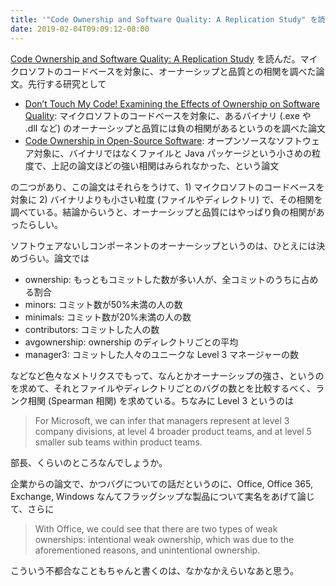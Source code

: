 ```yaml
---
title: '"Code Ownership and Software Quality: A Replication Study" を読んだ'
date: 2019-02-04T09:09:12-08:00
---
```


[Code Ownership and Software Quality: A Replication Study][Greiler_et_al_2015] を読んだ。マイクロソフトのコードベースを対象に、オーナーシップと品質との相関を調べた論文。先行する研究として

* [Don’t Touch My Code! Examining the Effects of Ownership on Software Quality][Bird_et_al_2011]: マイクロソフトのコードベースを対象に、あるバイナリ (.exe や .dll など) のオーナーシップと品質には負の相関があるというのを調べた論文
* [Code Ownership in Open-Source Software][Matthieu_et_al_2014]: オープンソースなソフトウェア対象に、バイナリではなくファイルと Java パッケージという小さめの粒度で、上記の論文ほどの強い相関はみられなかった、という論文

の二つがあり、この論文はそれらをうけて、1) マイクロソフトのコードベースを対象に 2) バイナリよりも小さい粒度 (ファイルやディレクトリ) で、その相関を調べている。結論からいうと、オーナーシップと品質にはやっぱり負の相関があったらしい。

ソフトウェアないしコンポーネントのオーナーシップというのは、ひとえには決めづらい。論文では

* ownership: もっともコミットした数が多い人が、全コミットのうちに占める割合
* minors: コミット数が50%未満の人の数
* minimals: コミット数が20%未満の人の数
* contributors: コミットした人の数
* avgownership: ownership のディレクトリごとの平均
* manager3: コミットした人々のユニークな Level 3 マネージャーの数

などなど色々なメトリクスでもって、なんとかオーナーシップの強さ、というのを求めて、それとファイルやディレクトリごとのバグの数とを比較するべく、ランク相関 (Spearman 相関) を求めている。ちなみに Level 3 というのは

> For Microsoft, we can infer that managers represent at level 3 company divisions, at level 4 broader product teams, and at level 5 smaller sub teams within product teams.

部長、くらいのところなんでしょうか。

企業からの論文で、かつバグについての話だというのに、Office, Office 365, Exchange, Windows なんてフラッグシップな製品について実名をあげて論じて、さらに

> With Office, we could see that there are two types of weak ownerships: intentional weak ownership, which was due to the aforementioned reasons, and unintentional ownership.

こういう不都合なこともちゃんと書くのは、なかなかえらいなあと思う。

[Greiler_et_al_2015]: https://www.microsoft.com/en-us/research/publication/code-ownership-and-software-quality-a-replication-study/
[Bird_et_al_2011]: https://www.microsoft.com/en-us/research/publication/dont-touch-my-code-examining-the-effects-of-ownership-on-software-quality/
[Matthieu_et_al_2014]: https://hal.archives-ouvertes.fr/hal-00976024/document

